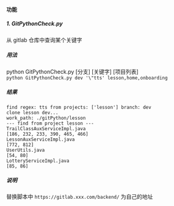#### 功能

##### 1. GitPythonCheck.py
从 gitlab 仓库中查询某个关键字
##### 用法
python GitPythonCheck.py [分支] [关键字] [项目列表]<br>
`python GitPythonCheck.py dev '\"tts' lesson,home,onboarding`
##### 结果
```
find regex: tts from projects: ['lesson'] branch: dev
clone lesson dev...
work_path: ./gitPython/lesson
--- find from project lesson ---
TrailClassAuxServiceImpl.java
[186, 232, 233, 390, 465, 466]
LessonAuxServiceImpl.java
[772, 812]
UserUtils.java
[54, 80]
LotteryServiceImpl.java
[85, 86]
```
##### 说明
替换脚本中  `https://gitlab.xxx.com/backend/` 为自己的地址


